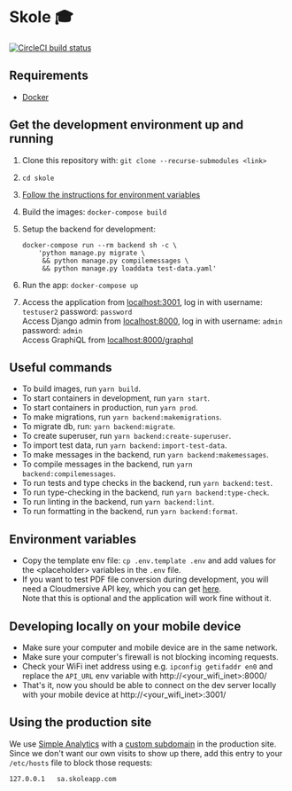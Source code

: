 # Skole 🎓

[![CircleCI build status](https://circleci.com/gh/skoleapp/skole.svg?style=shield&circle-token=5cdb1313cb62a0ca8fa117cfd73db38db149774c)](https://circleci.com/gh/skoleapp/skole)

## Requirements

- [Docker](https://www.docker.com/)

## Get the development environment up and running

1. Clone this repository with: `git clone --recurse-submodules <link>`

2. `cd skole`

3. [Follow the instructions for environment variables](#environment-variables)

4. Build the images: `docker-compose build`

5. Setup the backend for development:

       docker-compose run --rm backend sh -c \
           'python manage.py migrate \
            && python manage.py compilemessages \
            && python manage.py loaddata test-data.yaml'

6. Run the app: `docker-compose up`

7. Access the application from [localhost:3001](http://localhost:3001), log in with username: `testuser2` password: `password`  
   Access Django admin from [localhost:8000](http://localhost:8000), log in with username: `admin` password: `admin`  
   Access GraphiQL from [localhost:8000/graphql](http://localhost:8000/graphql)

## Useful commands

- To build images, run `yarn build`.
- To start containers in development, run `yarn start`.
- To start containers in production, run `yarn prod`.
- To make migrations, run `yarn backend:makemigrations`.
- To migrate db, run: `yarn backend:migrate`.
- To create superuser, run `yarn backend:create-superuser`.
- To import test data, run `yarn backend:import-test-data`.
- To make messages in the backend, run `yarn backend:makemessages`.
- To compile messages in the backend, run `yarn backend:compilemessages`.
- To run tests and type checks in the backend, run `yarn backend:test`.
- To run type-checking in the backend, run `yarn backend:type-check`.
- To run linting in the backend, run `yarn backend:lint`.
- To run formatting in the backend, run `yarn backend:format`.

## Environment variables

- Copy the template env file: `cp .env.template .env` and add values for the \<placeholder\> variables in the `.env` file.
- If you want to test PDF file conversion during development, you will need a Cloudmersive API key, which you can get [here](https://www.cloudmersive.com/).  
  Note that this is optional and the application will work fine without it.

## Developing locally on your mobile device

- Make sure your computer and mobile device are in the same network.
- Make sure your computer's firewall is not blocking incoming requests.
- Check your WiFi inet address using e.g. `ipconfig getifaddr en0` and replace the `API_URL` env variable with http://<your_wifi_inet>:8000/
- That's it, now you should be able to connect on the dev server locally with your mobile device at http://<your_wifi_inet>:3001/

## Using the production site

We use [Simple Analytics](https://simpleanalytics.com) with a [custom subdomain](https://docs.simpleanalytics.com/bypass-ad-blockers#setup-a-custom-subdomain) in the production site.
Since we don't want our own visits to show up there, add this entry to your `/etc/hosts` file to block those requests:

```
127.0.0.1	sa.skoleapp.com
```
